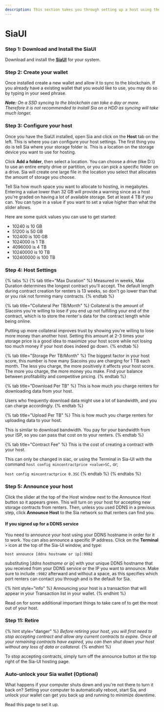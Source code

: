 ```yaml
---
description: This section takes you through setting up a host using the SiaUI.
---
```


# SiaUI

### Step 1: Download and Install the SiaUI

Download and install the [**SiaUI**](../../your-sia-wallet/wallet-setup/sia-ui/how-to-download-and-install-sia-ui.md#find\_the\_right\_download\_for\_you) for your system.



### Step 2: Create your wallet

Once installed create a new wallet and allow it to sync to the blockchain. If you already have a existing wallet that you would like to use, you may do so by typing in your seed phrase.

_**Note:** On a SSD syncing to the blockchain can take a day or more. Therefore it is not recommended to install Sia on a HDD as syncing will take much longer._



### Step 3: Configure your host

Once you have the SiaUI installed, open Sia and click on the **Host** tab on the left. This is where you can configure your host settings. The first thing you do is tell Sia where your storage folder is. This is a location on the storage device you want to use for hosting.

Click **Add a folder**, then select a location. You can choose a drive (like D:\\) to use an entire empty drive or partition, or you can pick a specific folder on a drive. Sia will create one large file in the location you select that allocates the amount of storage you choose.

Tell Sia how much space you want to allocate to hosting, in megabytes. Entering a value lower than 32 GB will provide a warning since as a host you're graded on having a lot of available storage. Set at least 4 TB if you can. You can type in a value if you want to set a value higher than what the slider allows.

Here are some quick values you can use to get started:

* 10240 is 10 GB
* 51200 is 50 GB
* 102400 is 100 GB
* 1024000 is 1 TB
* 4096000 is 4 TB
* 10240000 is 10 TB
* 102400000 is 100 TB



### Step 4: Host Settings

{% tabs %}
{% tab title="Max Duration" %}
Measured in weeks, Max Duration determines the longest contract you'll accept. The default length during contract creation for renters is 13 weeks, so don't go lower than that or you risk not forming many contracts.
{% endtab %}

{% tab title="Collateral Per TB/Month" %}
Collateral is the amount of Siacoins you're willing to lose if you end up not fulfilling your end of the contract, which is to store the renter's data for the contract length while being online.

Putting up more collateral improves trust by showing you're willing to lose more money than another host. Setting this amount at 2-3 times your storage price is a good idea to maximize your host score while not losing too much money if your host does indeed go down.
{% endtab %}

{% tab title="Storage Per TB/Month" %}
The biggest factor in your host score, this number is how many Siacoins you are charging for 1 TB each month. The less you charge, the more positively it affects your host score. The more you charge, the more money you make. Find your balance between profitability and competitive pricing.
{% endtab %}

{% tab title="Download Per TB" %}
This is how much you charge renters for downloading data from your host.

Users who frequently download data might use a lot of bandwidth, and you can charge accordingly.
{% endtab %}

{% tab title="Upload Per TB" %}
This is how much you charge renters for uploading data to your host.

This is similar to download bandwidth. You pay for your bandwidth from your ISP, so you can pass that cost on to your renters.
{% endtab %}

{% tab title="Contract Fee" %}
This is the cost of creating a contract with your host.

This can only be changed in siac, or using the Terminal in Sia-UI with the command `host config mincontractprice <value>SC,` or;

`host config mincontractprice 0.3SC`
{% endtab %}
{% endtabs %}



### Step 5: Announce your host

Click the slider at the top of the Host window next to the Announce Host button so it appears green. This will turn on your host for accepting new storage contracts from renters. Then, unless you used DDNS in a previous step, click **Announce Host** to the Sia network so that renters can find you.

#### If you signed up for a DDNS service

You need to announce your host using your DDNS hostname in order for it to work. You can also announce a specific IP address. Click on the **Terminal** `>` icon at the top of the Sia-UI window, and type:

`host announce [ddns hostname or ip]:9982`

substituting \[_ddns hostname or ip_] with your unique DDNS hostname that you received from your DDNS service or the IP you want to announce. Make sure to include `:9982` afterward and without a space, as this specifies which port renters can contact you through and is the default for Sia.

{% hint style="info" %}
Announcing your host is a transaction that will appear in your Transaction list in your wallet.
{% endhint %}

Read on for some additional important things to take care of to get the most out of your host.



### Step 11: Retire

{% hint style="danger" %}
_Before retiring your host, you will first need to stop accepting contract and allow any current contracts to expire. Once all your remaining contracts have expired, you can then shut down your host without any loss of data or collateral._
{% endhint %}

To stop accepting contracts, simply turn off the announce button at the top right of the Sia-UI hosting page.

### Auto-unlock your Sia wallet (Optional)

What happens if your computer shuts down and you're not there to turn it back on? Setting your computer to automatically reboot, start Sia, and unlock your wallet can get you back up and running to minimize downtime.

Read this page to set it up.
